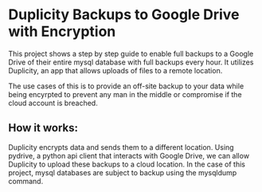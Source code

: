 # Duplicity Backups to Google Drive with Encryption

This project shows a step by step guide to enable full backups to a Google Drive of their entire mysql database with full backups every hour. It utilizes Duplicity, an app that allows uploads of files to a remote location.

The use cases of this is to provide an off-site backup to your data while being encyrpted to prevent any man in the middle or compromise if the cloud account is breached. 

## How it works:

Duplicity encrypts data and sends them to a different location. Using pydrive, a python api client that interacts with Google Drive, we can allow Duplicity to upload these backups to a cloud location. In the case of this project, mysql databases are subject to backup using the mysqldump command. 

